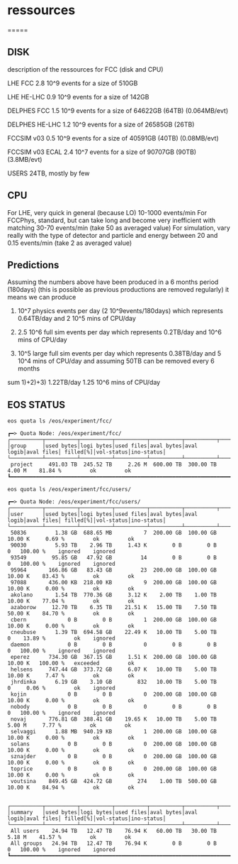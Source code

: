 # ressources
=====

DISK
------------
description of the ressources for FCC (disk and CPU)

LHE FCC       2.8 10^9 events for a size of 510GB

LHE HE-LHC    0.9 10^9 events for a size of 142GB


DELPHES FCC   1.5 10^9 events for a size of 64622GB (64TB) (0.064MB/evt)

DELPHES HE-LHC 1.2 10^9 events for a size of 26585GB (26TB)


FCCSIM v03    0.5 10^9 events for a size of 40591GB (40TB) (0.08MB/evt)

FCCSIM v03 ECAL 2.4 10^7 events for a size of 90707GB (90TB) (3.8MB/evt)

USERS 24TB, mostly by few


CPU
------------
For LHE, very quick in general (because LO) 10-1000 events/min
For FCCPhys, standard, but can take long and become very inefficient with matching 30-70 events/min (take 50 as averaged value)
For simulation, vary really with the type of detector and particle and energy between 20 and 0.15 events/min (take 2 as averaged value)



Predictions
------------
Assuming the numbers above have been produced in a 6 months period (180days) (this is possible as previous productions are removed regularly)
it means we can produce

 1) 10^7 physics events per day (2 10^9events/180days) which represents 0.64TB/day and 2 10^5 mins of CPU/day
 
 2) 2.5 10^6 full sim events per day which represents 0.2TB/day and 10^6 mins of CPU/day
 
 3) 10^5 large full sim events per day which represents 0.38TB/day and 5 10^4 mins of CPU/day
and assuming 50TB can be removed every 6 months

sum 1)+2)+3) 
1.22TB/day
1.25 10^6 mins of CPU/day


EOS STATUS
------------

~~~{.sh}
eos quota ls /eos/experiment/fcc/

┏━> Quota Node: /eos/experiment/fcc/
┌──────────┬──────────┬──────────┬──────────┬──────────┬──────────┬──────────┬──────────┬──────────┬──────────┐
│group     │used bytes│logi bytes│used files│aval bytes│aval logib│aval files│ filled[%]│vol-status│ino-status│
└──────────┴──────────┴──────────┴──────────┴──────────┴──────────┴──────────┴──────────┴──────────┴──────────┘
 project     491.03 TB  245.52 TB     2.26 M  600.00 TB  300.00 TB     4.00 M    81.84 %         ok         ok 
┗━━━━━━━━━━━━━━━━━━━━━━━━━━━━━━━━━━━━━━━━━━━━━━━━━━━━━━━━━━━━━━━━━━━━━━━━━━━━━━━━━━━━━━━━━━━━━━━━━━━━━━━━━━━━━┛
~~~

~~~{.sh}
eos quota ls /eos/experiment/fcc/users/

┏━> Quota Node: /eos/experiment/fcc/users/
┌──────────┬──────────┬──────────┬──────────┬──────────┬──────────┬──────────┬──────────┬──────────┬──────────┐
│user      │used bytes│logi bytes│used files│aval bytes│aval logib│aval files│ filled[%]│vol-status│ino-status│
└──────────┴──────────┴──────────┴──────────┴──────────┴──────────┴──────────┴──────────┴──────────┴──────────┘
 50836         1.38 GB  688.65 MB          7  200.00 GB  100.00 GB    10.00 K     0.69 %         ok         ok 
 90030         5.93 TB    2.96 TB     1.43 K        0 B        0 B          0   100.00 %    ignored    ignored 
 93549        95.85 GB   47.92 GB         14        0 B        0 B          0   100.00 %    ignored    ignored 
 95964       166.86 GB   83.43 GB         23  200.00 GB  100.00 GB    10.00 K    83.43 %         ok         ok 
 97088       436.00 KB  218.00 KB          9  200.00 GB  100.00 GB    10.00 K     0.00 %         ok         ok 
 akolano       1.54 TB  770.36 GB     3.12 K    2.00 TB    1.00 TB    10.00 K    77.04 %         ok         ok 
 azaborow     12.70 TB    6.35 TB    21.51 K   15.00 TB    7.50 TB    50.00 K    84.70 %         ok         ok 
 cbern             0 B        0 B          1  200.00 GB  100.00 GB    10.00 K     0.00 %         ok         ok 
 cneubuse      1.39 TB  694.58 GB    22.49 K   10.00 TB    5.00 TB          0    13.89 %         ok    ignored 
 daemon            0 B        0 B          0        0 B        0 B          0   100.00 %    ignored    ignored 
 eperez      734.30 GB  367.15 GB     1.51 K  200.00 GB  100.00 GB    10.00 K   100.00 %   exceeded         ok 
 helsens     747.44 GB  373.72 GB     6.07 K   10.00 TB    5.00 TB    10.00 K     7.47 %         ok         ok 
 jhrdinka      6.19 GB    3.10 GB        832   10.00 TB    5.00 TB          0     0.06 %         ok    ignored 
 kojin             0 B        0 B          0  200.00 GB  100.00 GB    10.00 K     0.00 %         ok         ok 
 nobody            0 B        0 B          0        0 B        0 B          0   100.00 %    ignored    ignored 
 novaj       776.81 GB  388.41 GB    19.65 K   10.00 TB    5.00 TB     5.00 M     7.77 %         ok         ok 
 selvaggi      1.88 MB  940.19 KB          1  200.00 GB  100.00 GB    10.00 K     0.00 %         ok         ok 
 solans            0 B        0 B          0  200.00 GB  100.00 GB    10.00 K     0.00 %         ok         ok 
 sznajder          0 B        0 B          0  200.00 GB  100.00 GB    10.00 K     0.00 %         ok         ok 
 toprice           0 B        0 B          0  200.00 GB  100.00 GB    10.00 K     0.00 %         ok         ok 
 voutsina    849.45 GB  424.72 GB        274    1.00 TB  500.00 GB    10.00 K    84.94 %         ok         ok 
 

┌──────────┬──────────┬──────────┬──────────┬──────────┬──────────┬──────────┬──────────┬──────────┬──────────┐
│summary   │used bytes│logi bytes│used files│aval bytes│aval logib│aval files│ filled[%]│vol-status│ino-status│
└──────────┴──────────┴──────────┴──────────┴──────────┴──────────┴──────────┴──────────┴──────────┴──────────┘
 All users    24.94 TB   12.47 TB    76.94 K   60.00 TB   30.00 TB     5.18 M    41.57 %         ok         ok 
 All groups   24.94 TB   12.47 TB    76.94 K        0 B        0 B          0   100.00 %    ignored    ignored 
┗━━━━━━━━━━━━━━━━━━━━━━━━━━━━━━━━━━━━━━━━━━━━━━━━━━━━━━━━━━━━━━━━━━━━━━━━━━━━━━━━━━━━━━━━━━━━━━━━━━━━━━━━━━━━━┛
~~~
